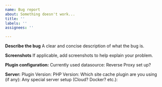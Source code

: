 ```yaml
---
name: Bug report
about: Something doesn't work...
title: ''
labels: ''
assignees: ''

---
```


**Describe the bug**
A clear and concise description of what the bug is.

**Screenshots**
If applicable, add screenshots to help explain your problem.

**Plugin configuration:**
Currently used datasource:
Reverse Proxy set up?

**Server:**
Plugin Version: 
PHP Version:
Which site cache plugin are you using (if any): 
Any special server setup (Cloud? Docker? etc.):
